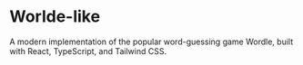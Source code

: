 # Worlde-like
A modern implementation of the popular word-guessing game Wordle, built with React, TypeScript, and Tailwind CSS.
